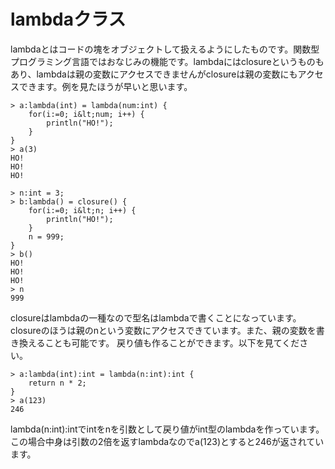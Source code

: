 # lambdaクラス

lambdaとはコードの塊をオブジェクトして扱えるようにしたものです。関数型プログラミング言語ではおなじみの機能です。lambdaにはclosureというものもあり、lambdaは親の変数にアクセスできませんがclosureは親の変数にもアクセスできます。例を見たほうが早いと思います。

    > a:lambda(int) = lambda(num:int) {
        for(i:=0; i&lt;num; i++) {
            println("HO!");
        }
    }
    > a(3)
    HO!
    HO!
    HO!

    > n:int = 3;
    > b:lambda() = closure() {
        for(i:=0; i&lt;n; i++) {
            println("HO!");
        }
        n = 999;
    }
    > b()
    HO!
    HO!
    HO!
    > n
    999

closureはlambdaの一種なので型名はlambdaで書くことになっています。closureのほうは親のnという変数にアクセスできています。また、親の変数を書き換えることも可能です。
戻り値も作ることができます。以下を見てください。

    > a:lambda(int):int = lambda(n:int):int {
        return n * 2;
    }
    > a(123)
    246

lambda(n:int):intでintをnを引数として戻り値がint型のlambdaを作っています。この場合中身は引数の2倍を返すlambdaなのでa(123)とすると246が返されています。
